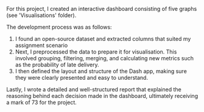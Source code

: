 For this project, I created an interactive dashboard consisting of five graphs (see 'Visualisations' folder).

The development process was as follows:
1. I found an open-source dataset and extracted columns that suited my assignment scenario
2. Next, I preprocessed the data to prepare it for visualisation. This involved grouping, filtering, merging, and calculating new metrics such as the probability of late delivery.
3. I then defined the layout and structure of the Dash app, making sure they were clearly presented and easy to understand.

Lastly, I wrote a detailed and well-structured report that explained the reasoning behind each decision made in the dashboard, ultimately receiving a mark of 73 for the project.
